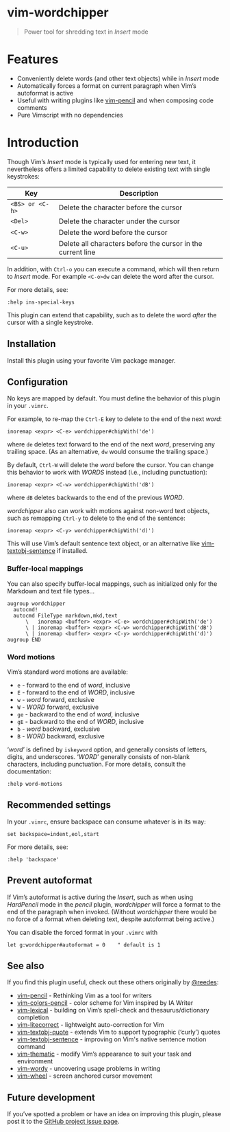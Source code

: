 # vim-wordchipper

> Power tool for shredding text in *Insert* mode

# Features

* Conveniently delete words (and other text objects) while in *Insert* mode
* Automatically forces a format on current paragraph when Vim’s autoformat
  is active
* Useful with writing plugins like [vim-pencil][pn] and when composing
  code comments
* Pure Vimscript with no dependencies

# Introduction

Though Vim’s *Insert* mode is typically used for entering new text, it
nevertheless offers a limited capability to delete existing text with
single keystrokes:

| Key                | Description
| ------------------ | -------------------------------------------------
| `<BS> or <C-h>`    | Delete the character before the cursor
| `<Del>`            | Delete the character under the cursor
| `<C-w>`            | Delete the word before the cursor
| `<C-u>`            | Delete all characters before the cursor in the current line

In addition, with `Ctrl-o` you can execute a command, which will then
return to *Insert* mode. For example `<C-o>dw` can delete the word after
the cursor.

For more details, see:

```vim
:help ins-special-keys
```

This plugin can extend that capability, such as to delete the word _after_
the cursor with a single keystroke.

## Installation

Install this plugin using your favorite Vim package manager.

## Configuration

No keys are mapped by default. You must define the behavior of this plugin
in your `.vimrc`.

For example, to re-map the `Ctrl-E` key to delete to the end of the next
_word_:

```vim
inoremap <expr> <C-e> wordchipper#chipWith('de')
```

where `de` deletes text forward to the end of the next _word_, preserving
any trailing space. (As an alternative, `dw` would consume the trailing
space.)

By default, `Ctrl-W` will delete the _word_ before the cursor. You can
change this behavior to work with _WORDS_ instead (i.e., including
punctuation):

```vim
inoremap <expr> <C-w> wordchipper#chipWith('dB')
```

where `dB` deletes backwards to the end of the previous _WORD_.

_wordchipper_ also can work with motions against non-word text objects,
such as remapping `Ctrl-y` to delete to the end of the sentence:

```vim
inoremap <expr> <C-y> wordchipper#chipWith('d)')
```

This will use Vim’s default sentence text object, or an alternative like
[vim-textobj-sentence][ts] if installed.


### Buffer-local mappings

You can also specify buffer-local mappings, such as initialized only for
the Markdown and text file types...

```vim
augroup wordchipper
  autocmd!
  autocmd FileType markdown,mkd,text
      \   inoremap <buffer> <expr> <C-e> wordchipper#chipWith('de')
      \ | inoremap <buffer> <expr> <C-w> wordchipper#chipWith('dB')
      \ | inoremap <buffer> <expr> <C-y> wordchipper#chipWith('d)')
augroup END
```

### Word motions

Vim’s standard word motions are available:

* `e` - forward to the end of _word_, inclusive
* `E` - forward to the end of _WORD_, inclusive
* `w` - _word_ forward, exclusive
* `W` - _WORD_ forward, exclusive
* `ge` - backward to the end of _word_, inclusive
* `gE` - backward to the end of _WORD_, inclusive
* `b` - _word_ backward, exclusive
* `B` - _WORD_ backward, exclusive

‘_word_’ is defined by `iskeyword` option, and generally consists of
letters, digits, and underscores. ‘_WORD_’ generally consists of non-blank
characters, including punctuation. For more details, consult the
documentation:

```vim
:help word-motions
```

## Recommended settings

In your `.vimrc`, ensure backspace can consume whatever is in its way:

```vim
set backspace=indent,eol,start
```

For more details, see:

```vim
:help 'backspace'
```

## Prevent autoformat

If Vim’s autoformat is active during the *Insert*, such as when using
_HardPencil_ mode in the _pencil_ plugin, _wordchipper_ will force
a format to the end of the paragraph when invoked. (Without _wordchipper_
there would be no force of a format when deleting text, despite autoformat
being active.)

You can disable the forced format in your `.vimrc` with

```vim
let g:wordchipper#autoformat = 0    " default is 1
```

## See also

If you find this plugin useful, check out these others originally by
[@reedes][re]:

* [vim-pencil][pn] - Rethinking Vim as a tool for writers
* [vim-colors-pencil][cp] - color scheme for Vim inspired by IA Writer
* [vim-lexical][lx] - building on Vim’s spell-check and thesaurus/dictionary completion
* [vim-litecorrect][lc] - lightweight auto-correction for Vim
* [vim-textobj-quote][qu] - extends Vim to support typographic (‘curly’) quotes
* [vim-textobj-sentence][ts] - improving on Vim's native sentence motion command
* [vim-thematic][th] - modify Vim’s appearance to suit your task and environment
* [vim-wordy][wo] - uncovering usage problems in writing
* [vim-wheel][wh] - screen anchored cursor movement

[re]: https://github.com/reedes
[cp]: https://github.com/preservim/vim-colors-pencil
[pn]: https://github.com/preservim/vim-pencil
[lx]: https://github.com/preservim/vim-lexical
[lc]: https://github.com/preservim/vim-litecorrect
[qu]: https://github.com/preservim/vim-textobj-quote
[ts]: https://github.com/preservim/vim-textobj-sentence
[th]: https://github.com/preservim/vim-thematic
[wo]: https://github.com/preservim/vim-wordy
[wh]: https://github.com/preservim/vim-wheel

## Future development

If you’ve spotted a problem or have an idea on improving this plugin,
please post it to the [GitHub project issue page][issues].

[issues]: https://github.com/preservim/vim-wordchipper/issues

